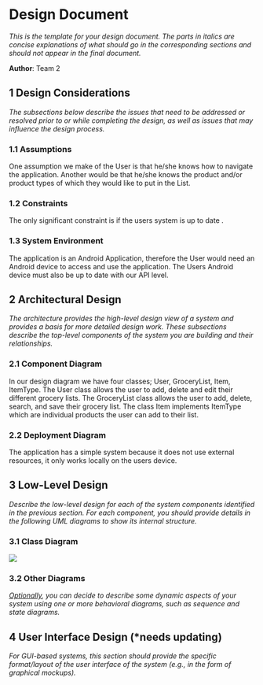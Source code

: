 # Design Document

*This is the template for your design document. The parts in italics are concise explanations of what should go in the corresponding sections and should not appear in the final document.*

**Author**: Team 2

## 1 Design Considerations

*The subsections below describe the issues that need to be addressed or resolved prior to or while completing the design, as well as issues that may influence the design process.*

### 1.1 Assumptions

One assumption we make of the User is that he/she knows how to navigate the application. Another would be that he/she knows the product and/or product types of which they would like to put in the List.

### 1.2 Constraints

The only significant constraint is if the users system is up to date .

### 1.3 System Environment

The application is an Android Application, therefore the User would need an Android device to access and use the application. The Users Android device must also be up to date with our API level.

## 2 Architectural Design

*The architecture provides the high-level design view of a system and provides a basis for more detailed design work. These subsections describe the top-level components of the system you are building and their relationships.*

### 2.1 Component Diagram

In our design diagram we have four classes; User, GroceryList, Item, ItemType. The User class allows the user to add, delete and edit their different grocery lists. The GroceryList class allows the user to add, delete, search, and save their grocery list. The class Item implements ItemType which are individual products the user can add to their list.

### 2.2 Deployment Diagram

The application has a simple system because it does not use external resources, it only works locally on the users device.

## 3 Low-Level Design

*Describe the low-level design for each of the system components identified in the previous section. For each component, you should provide details in the following UML diagrams to show its internal structure.*

### 3.1 Class Diagram

![](https://tva1.sinaimg.cn/large/008eGmZEly1gp05s72tcmj315y0u0dit.jpg)

### 3.2 Other Diagrams

*<u>Optionally</u>, you can decide to describe some dynamic aspects of your system using one or more behavioral diagrams, such as sequence and state diagrams.*

## 4 User Interface Design (*needs updating)
*For GUI-based systems, this section should provide the specific format/layout of the user interface of the system (e.g., in the form of graphical mockups).*

